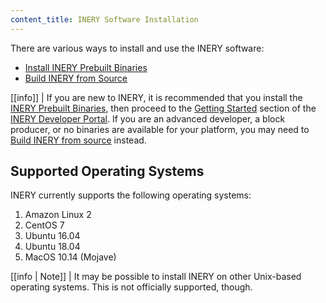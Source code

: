 ```yaml
---
content_title: INERY Software Installation
---
```


There are various ways to install and use the INERY software:

* [Install INERY Prebuilt Binaries](00_install-prebuilt-binaries.md)
* [Build INERY from Source](01_build-from-source/index.md)

[[info]]
| If you are new to INERY, it is recommended that you install the [INERY Prebuilt Binaries](00_install-prebuilt-binaries.md), then proceed to the [Getting Started](https://developers.ine.io/inery-home/docs/) section of the [INERY Developer Portal](https://developers.ine.io/). If you are an advanced developer, a block producer, or no binaries are available for your platform, you may need to [Build INERY from source](01_build-from-source/index.md) instead.

## Supported Operating Systems

INERY currently supports the following operating systems:

1. Amazon Linux 2
2. CentOS 7
3. Ubuntu 16.04
4. Ubuntu 18.04
5. MacOS 10.14 (Mojave)

[[info | Note]]
| It may be possible to install INERY on other Unix-based operating systems. This is not officially supported, though.
